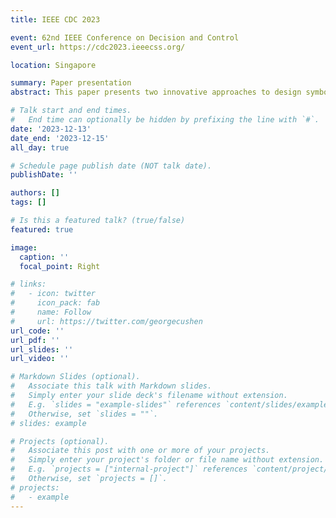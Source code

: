 ```yaml
---
title: IEEE CDC 2023

event: 62nd IEEE Conference on Decision and Control
event_url: https://cdc2023.ieeecss.org/

location: Singapore

summary: Paper presentation
abstract: This paper presents two innovative approaches to design symbolic controllers for dynamical systems. The first novelty involves a new trajectory-based strategy for defining the states of a symbolic model, which provides a more accurate representation of the system's dynamics than the traditional grid-based technique. The second novelty concerns using a Bounded-parameter Markov Decision Process rather than a Finite Transition System to model the behavior of a symbolic model. This procedure allows for handling the system's stochastic behavior and considers uncertainties. The effectiveness of the novel approaches presented is demonstrated through numerical results.

# Talk start and end times.
#   End time can optionally be hidden by prefixing the line with `#`.
date: '2023-12-13'
date_end: '2023-12-15'
all_day: true

# Schedule page publish date (NOT talk date).
publishDate: ''

authors: []
tags: []

# Is this a featured talk? (true/false)
featured: true

image:
  caption: ''
  focal_point: Right

# links:
#   - icon: twitter
#     icon_pack: fab
#     name: Follow
#     url: https://twitter.com/georgecushen
url_code: ''
url_pdf: ''
url_slides: ''
url_video: ''

# Markdown Slides (optional).
#   Associate this talk with Markdown slides.
#   Simply enter your slide deck's filename without extension.
#   E.g. `slides = "example-slides"` references `content/slides/example-slides.md`.
#   Otherwise, set `slides = ""`.
# slides: example

# Projects (optional).
#   Associate this post with one or more of your projects.
#   Simply enter your project's folder or file name without extension.
#   E.g. `projects = ["internal-project"]` references `content/project/deep-learning/index.md`.
#   Otherwise, set `projects = []`.
# projects:
#   - example
---
```


